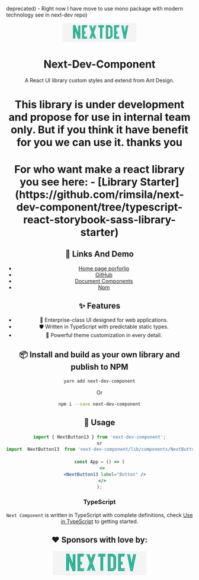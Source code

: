 deprecated) - Right now I have move to use mono package with modern technology see in next-dev repo)
<p align="center">
  <a href="https://ant.design">
    <img width="200" src="https://raw.githubusercontent.com/rimsila/next-dev-component/master/src/asset/logo1.png">
  </a>
</p>

<h1 align="center">Next-Dev-Component</h1>

<div align="center">

A React UI library custom styles and extend from Ant Design.

<h1>This library is under development and propose for use in internal team only. But if you think it have benefit for you we can use it. thanks you </h1>

<h1>For who want make a react library you see here:  
- [Library Starter](https://github.com/rimsila/next-dev-component/tree/typescript-react-storybook-sass-library-starter)
 </h1>

## 🔗 Links And Demo

- [Home page porforlio](https://next-dev-tech.netlify.com)
- [GitHub](https://github.com/rimsila/next-dev-component)
- [Document Components](https://rimsila.github.io/next-dev-component)
- [Npm](https://www.npmjs.com/package/next-dev-component)

## ✨ Features

- 🌈 Enterprise-class UI designed for web applications.
- 🛡 Written in TypeScript with predictable static types.
- 🎨 Powerful theme customization in every detail.

## 📦 Install and build as your own library and publish to NPM

```bash
yarn add next-dev-component
```

Or

```bash
npm i --save next-dev-component
```

## 🔨 Usage

```jsx
import { NextButton13 } from 'next-dev-component';
or
import  NextButton13  from 'next-dev-component/lib/components/NextButton13'; //code splitting for optimize bundle size

const App = () => (
  <>
    <NextButton13 label="Button" />
  </>
);
```

### TypeScript

`Next Component` is written in TypeScript with complete definitions, check [Use in TypeScript](https://www.typescriptlang.org/docs/handbook/react-&-webpack.html) to getting started.

## ❤️ Sponsors with love by:

[![Next Dev Team](https://raw.githubusercontent.com/rimsila/next-dev-component/master/src/asset/logo1.png)](https://next-dev-tech.netlify.com)
